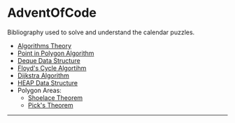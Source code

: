 # AdventOfCode
Bibliography used to solve and understand the calendar puzzles. 
* [Algorithms Theory](https://www.codesdope.com/course/algorithms-introduction/)
* [Point in Polygon Algorithm](https://en.wikipedia.org/wiki/Point_in_polygon)
* [Deque Data Structure](https://docs.python.org/3/library/collections.html#collections.deque)
* [Floyd's Cycle Algortihm](https://en.wikipedia.org/wiki/Cycle_detection)
* [Dijkstra Algorithm](https://en.wikipedia.org/wiki/Dijkstra%27s_algorithm)
* [HEAP Data Structure](https://en.wikipedia.org/wiki/Heap_(data_structure))
* Polygon Areas: 
    * [Shoelace Theorem](https://en.wikipedia.org/wiki/Shoelace_formula)
    * [Pick's Theorem](https://en.wikipedia.org/wiki/Pick%27s_theorem)
---
